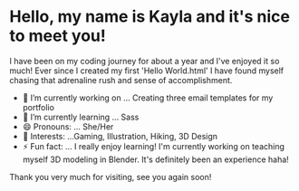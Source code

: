 <!--
**codeitkay/codeitkay** is a ✨ _special_ ✨ repository because its `README.md` (this file) appears on your GitHub profile.-->
<h1>Hello, my name is Kayla and it's nice to meet you!</h1>
I have been on my coding journey for about a year and I've enjoyed it so much! Ever since I created my first 'Hello World.html' I have found myself chasing that adrenaline rush and sense of accomplishment.  

- 🔭 I’m currently working on ... Creating three email templates for my portfolio
- 🌱 I’m currently learning ... Sass
- 😄 Pronouns: ... She/Her
- 🎯 Interests: ...Gaming, Illustration, Hiking, 3D Design
- ⚡ Fun fact: ... I really enjoy learning! I'm currently working on teaching myself 3D modeling in Blender. It's definitely been an experience haha!

Thank you very much for visiting, see you again soon!
